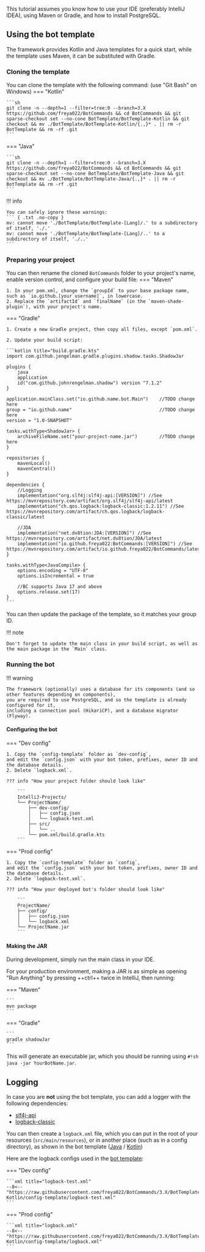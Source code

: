 [set-logback-file-java]: https://github.com/freya022/BotCommands/blob/1269ca668d702d3d23eef3734eaf9c61da7de3c7/BotTemplate/BotTemplate-Java/src/main/java/io/github/freya022/bot/Main.java#L15
[set-logback-file-kotlin]: https://github.com/freya022/BotCommands/blob/1269ca668d702d3d23eef3734eaf9c61da7de3c7/BotTemplate/BotTemplate-Kotlin/src/main/kotlin/io/github/freya022/bot/Main.kt#L29

[//]: # (TODO separate bot template & logging in two files, but in the same "setup" folder)
This tutorial assumes you know how to use your IDE (preferably IntelliJ IDEA), using Maven or Gradle,
and how to install PostgreSQL.

## Using the bot template

The framework provides Kotlin and Java templates for a quick start, 
while the template uses Maven, it can be substituted with Gradle.

### Cloning the template 
You can clone the template with the following command: (use "Git Bash" on Windows)
=== "Kotlin"
    
    ```sh
    git clone -n --depth=1 --filter=tree:0 --branch=3.X https://github.com/freya022/BotCommands && cd BotCommands && git sparse-checkout set --no-cone BotTemplate/BotTemplate-Kotlin && git checkout && mv ./BotTemplate/BotTemplate-Kotlin/{.,}* . || rm -r BotTemplate && rm -rf .git
    ```

=== "Java"

    ```sh
    git clone -n --depth=1 --filter=tree:0 --branch=3.X https://github.com/freya022/BotCommands && cd BotCommands && git sparse-checkout set --no-cone BotTemplate/BotTemplate-Java && git checkout && mv ./BotTemplate/BotTemplate-Java/{.,}* . || rm -r BotTemplate && rm -rf .git
    ```

!!! info

    You can safely ignore these warnings:
    ``` { .txt .no-copy }
    mv: cannot move './BotTemplate/BotTemplate-[Lang]/.' to a subdirectory of itself, './.'
    mv: cannot move './BotTemplate/BotTemplate-[Lang]/..' to a subdirectory of itself, './..'
    ```

### Preparing your project
You can then rename the cloned `BotCommands` folder to your project's name, 
enable version control, and configure your build file:
=== "Maven"

    1. In your pom.xml, change the `groupId` to your base package name, such as `io.github.[your username]`, in lowercase.
    2. Replace the `artifactId` and `finalName` (in the `maven-shade-plugin`), with your project's name.

=== "Gradle"

    1. Create a new Gradle project, then copy all files, except `pom.xml`.

    2. Update your build script:

    ```kotlin title="build.gradle.kts"
    import com.github.jengelman.gradle.plugins.shadow.tasks.ShadowJar
    
    plugins {
        java
        application
        id("com.github.johnrengelman.shadow") version "7.1.2"
    }
    
    application.mainClass.set("io.github.name.bot.Main")    //TODO change here
    group = "io.github.name"                                //TODO change here
    version = "1.0-SNAPSHOT"
    
    tasks.withType<ShadowJar> {
        archiveFileName.set("your-project-name.jar")        //TODO change here
    }
    
    repositories {
        mavenLocal()
        mavenCentral()
    }
    
    dependencies {
        //Logging
        implementation("org.slf4j:slf4j-api:[VERSION]") //See https://mvnrepository.com/artifact/org.slf4j/slf4j-api/latest
        implementation("ch.qos.logback:logback-classic:1.2.11") //See https://mvnrepository.com/artifact/ch.qos.logback/logback-classic/latest

        //JDA
        implementation("net.dv8tion:JDA:[VERSION]") //See https://mvnrepository.com/artifact/net.dv8tion/JDA/latest
        implementation("io.github.freya022:BotCommands:[VERSION]") //See https://mvnrepository.com/artifact/io.github.freya022/BotCommands/latest
    }
    
    tasks.withType<JavaCompile> {
        options.encoding = "UTF-8"
        options.isIncremental = true
    
        //BC supports Java 17 and above
        options.release.set(17)
    }
    ```

You can then update the package of the template, so it matches your group ID.

!!! note
    
    Don't forget to update the main class in your build script, as well as the main package in the `Main` class.

### Running the bot

!!! warning

    The framework (optionally) uses a database for its components (and so other features depending on components),
    you are required to use PostgreSQL, and so the template is already configured for it,
    including a connection pool (HikariCP), and a database migrator (Flyway).

[//]: # (TODO update depending on SQLite compatibility)

#### Configuring the bot

=== "Dev config"

    1. Copy the `config-template` folder as `dev-config`, 
    and edit the `config.json` with your bot token, prefixes, owner ID and the database details.
    2. Delete `logback.xml`.

    ??? info "How your project folder should look like"

        ```
        IntelliJ-Projects/
        └── ProjectName/
            ├── dev-config/
            │   ├── config.json
            │   └── logback-test.xml
            ├── src/
            │   └── ..
            └── pom.xml/build.gradle.kts
        ```

=== "Prod config"

    1. Copy the `config-template` folder as `config`, 
    and edit the `config.json` with your bot token, prefixes, owner ID and the database details.
    2. Delete `logback-test.xml`.

    ??? info "How your deployed bot's folder should look like"
    
        ```
        ProjectName/
        ├── config/
        │   ├── config.json
        │   └── logback.xml
        └── ProjectName.jar
        ```

#### Making the JAR

During development, simply run the main class in your IDE.

For your production environment, making a JAR is as simple as opening "Run Anything"
by pressing ++ctrl++ twice in IntelliJ, then running:

=== "Maven"

    ```
    mvn package
    ```

=== "Gradle"

    ```
    gradle shadowJar
    ```

This will generate an executable jar, which you should be running using `#!sh java -jar YourBotName.jar`.

## Logging

In case you are **not** using the bot template, you can add a logger with the following dependencies:

- [slf4j-api](https://mvnrepository.com/artifact/org.slf4j/slf4j-api/latest)
- [logback-classic](https://mvnrepository.com/artifact/ch.qos.logback/logback-classic/latest)

You can then create a `logback.xml` file, which you can put in the root of your resources (`src/main/resources`),
or in another place (such as in a config directory), as shown in the bot template ([Java][set-logback-file-java] / [Kotlin][set-logback-file-kotlin])

Here are the logback configs used in the [bot template](https://github.com/freya022/BotCommands/tree/3.X/BotTemplate):

=== "Dev config"

    ```xml title="logback-test.xml"
    --8<-- "https://raw.githubusercontent.com/freya022/BotCommands/3.X/BotTemplate/BotTemplate-Kotlin/config-template/logback-test.xml"
    ```

=== "Prod config"

    ```xml title="logback.xml"
    --8<-- "https://raw.githubusercontent.com/freya022/BotCommands/3.X/BotTemplate/BotTemplate-Kotlin/config-template/logback.xml"
    ```
